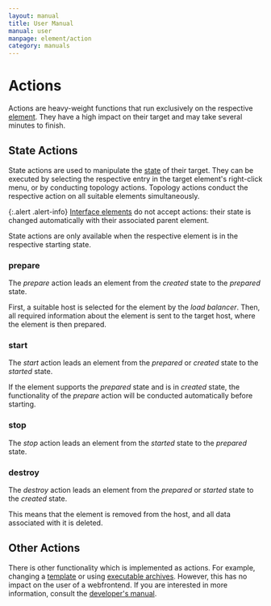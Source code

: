 ```yaml
---
layout: manual
title: User Manual
manual: user
manpage: element/action
category: manuals
---
```


# Actions

Actions are heavy-weight functions that run exclusively on the respective [element](..). They have a high impact on their target and may take several minutes to finish.

## State Actions

State actions are used to manipulate the [state](..#state) of their target. They can be executed by selecting the respective entry in the target element's right-click menu, or by conducting topology actions. Topology actions conduct the respective action on all suitable elements simultaneously.

{:.alert .alert-info}
[Interface elements](../interface) do not accept actions: their state is changed automatically with their associated parent element.

State actions are only available when the respective element is in the respective starting state.

### <a name="prepare"></a>prepare

The _prepare_ action leads an element from the _created_ state to the _prepared_ state.

First, a suitable host is selected for the element by the _load balancer_. Then, all required information about the element is sent to the target host, where the element is then prepared.

### <a name="start"></a>start

The _start_ action leads an element from the _prepared_ or _created_ state to the _started_ state.

If the element supports the _prepared_ state and is in _created_ state, the functionality of the _prepare_ action will be conducted automatically before starting.

### <a name="stop"></a>stop

The _stop_ action leads an element from the _started_ state to the _prepared_ state.

### <a name="destroy"></a>destroy

The _destroy_ action leads an element from the _prepared_ or _started_ state to the _created_ state.

This means that the element is removed from the host, and all data associated with it is deleted.


## Other Actions

There is other functionality which is implemented as actions. For example, changing a [template](../template) or using [executable archives](../device/executable_archive). However, this has no impact on the user of a webfrontend. If you are interested in more information, consult the [developer's manual](/manuals/dev).
